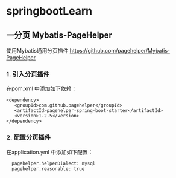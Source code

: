 # springbootLearn

## 一分页 Mybatis-PageHelper
使用Mybatis通用分页插件
https://github.com/pagehelper/Mybatis-PageHelper
### 1. 引入分页插件
在pom.xml 中添加如下依赖：
```
<dependency>
   <groupId>com.github.pagehelper</groupId>
   <artifactId>pagehelper-spring-boot-starter</artifactId>
   <version>1.2.5</version>
</dependency>
```
### 2. 配置分页插件
在application.yml 中添加如下配置：
```
  pagehelper.helperDialect: mysql
  pagehelper.reasonable: true
```